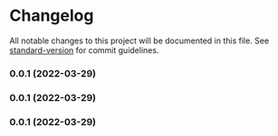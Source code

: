 # Changelog

All notable changes to this project will be documented in this file. See [standard-version](https://github.com/conventional-changelog/standard-version) for commit guidelines.

### 0.0.1 (2022-03-29)

### 0.0.1 (2022-03-29)

### 0.0.1 (2022-03-29)
